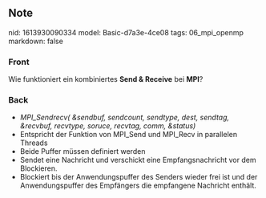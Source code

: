 ## Note
nid: 1613930090334
model: Basic-d7a3e-4ce08
tags: 06_mpi_openmp
markdown: false

### Front
Wie funktioniert ein kombiniertes <b>Send & Receive</b> bei <b>MPI</b>?

### Back
<div>
<div><ul>
<li><em>MPI_Sendrecv( &sendbuf, sendcount, sendtype, dest, sendtag, &recvbuf, recvtype, soruce, recvtag, comm, &status)</em></li>
<li>Entspricht der Funktion von MPI_Send und MPI_Recv in parallelen Threads</li>
<li>Beide Puffer müssen definiert werden</li>
<li>Sendet eine Nachricht und verschickt eine Empfangsnachricht vor dem Blockieren.</li>
<li>Blockiert
 bis der Anwendungspuffer des Senders wieder frei ist und der 
Anwendungspuffer des Empfängers die empfangene Nachricht enthält.</li>
</ul>
</div></div>

